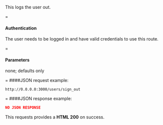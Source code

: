 <!-- --- title: DELETE /users/sign_out -->

This logs the user out.

=
#### Authentication

The user needs to be logged in and have valid credentials to use this route.

=
#### Parameters

none; defaults only

=
####JSON request example:
```
http://0.0.0.0:3000/users/sign_out
```

=
####JSON response example:

```json
NO JSON RESPONSE
```

This requests provides a <strong>HTML 200</strong> on success.